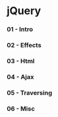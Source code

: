 # jQuery


### 01 - Intro
### 02 - Effects
### 03 - Html
### 04 - Ajax
### 05 - Traversing
### 06 - Misc
